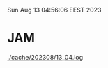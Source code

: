 Sun Aug 13 04:56:06 EEST 2023
# JAM
<a href='./cache/202308/13_04.log'>./cache/202308/13_04.log</a>
